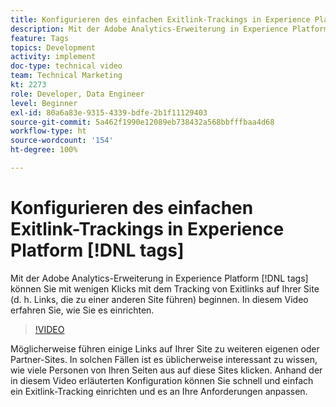 ```yaml
---
title: Konfigurieren des einfachen Exitlink-Trackings in Experience Platform-Tags
description: Mit der Adobe Analytics-Erweiterung in Experience Platform-Tags können Sie mit wenigen Klicks mit dem Tracking von Exitlinks auf Ihrer Site (d. h. Links, die zu einer anderen Site führen) beginnen. In diesem Video erfahren Sie, wie Sie dies einrichten.
feature: Tags
topics: Development
activity: implement
doc-type: technical video
team: Technical Marketing
kt: 2273
role: Developer, Data Engineer
level: Beginner
exl-id: 80a6a83e-9315-4339-bdfe-2b1f11129403
source-git-commit: 5a462f1990e12089eb738432a568bbfffbaa4d68
workflow-type: ht
source-wordcount: '154'
ht-degree: 100%

---
```


# Konfigurieren des einfachen Exitlink-Trackings in Experience Platform [!DNL tags]

Mit der Adobe Analytics-Erweiterung in Experience Platform [!DNL tags] können Sie mit wenigen Klicks mit dem Tracking von Exitlinks auf Ihrer Site (d. h. Links, die zu einer anderen Site führen) beginnen. In diesem Video erfahren Sie, wie Sie es einrichten.

>[!VIDEO](https://video.tv.adobe.com/v/25763/?quality=12&learn=on)

Möglicherweise führen einige Links auf Ihrer Site zu weiteren eigenen oder Partner-Sites. In solchen Fällen ist es üblicherweise interessant zu wissen, wie viele Personen von Ihren Seiten aus auf diese Sites klicken. Anhand der in diesem Video erläuterten Konfiguration können Sie schnell und einfach ein Exitlink-Tracking einrichten und es an Ihre Anforderungen anpassen.
